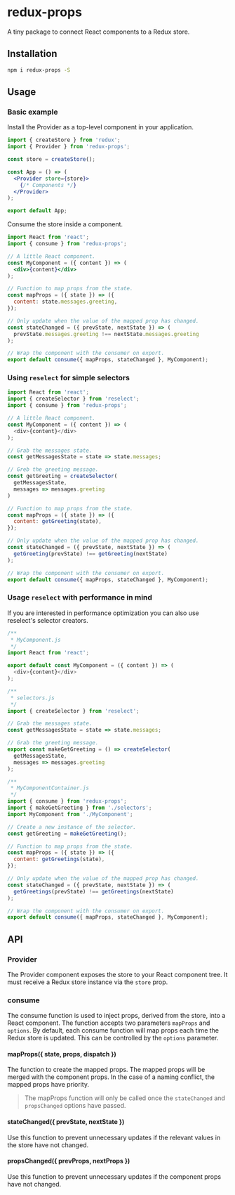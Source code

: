 # redux-props

A tiny package to connect React components to a Redux store.

## Installation

```sh
npm i redux-props -S
```

## Usage

### Basic example

Install the Provider as a top-level component in your application.

```jsx
import { createStore } from 'redux';
import { Provider } from 'redux-props';

const store = createStore();

const App = () => (
  <Provider store={store}>
    {/* Components */}
  </Provider>
);

export default App;
```

Consume the store inside a component.

```jsx
import React from 'react';
import { consume } from 'redux-props';

// A little React component.
const MyComponent = ({ content }) => (
  <div>{content}</div>
);

// Function to map props from the state.
const mapProps = ({ state }) => ({
  content: state.messages.greeting,
});

// Only update when the value of the mapped prop has changed.
const stateChanged = ({ prevState, nextState }) => (
  prevState.messages.greeting !== nextState.messages.greeting
);

// Wrap the component with the consumer on export.
export default consume({ mapProps, stateChanged }, MyComponent);
```

### Using `reselect` for simple selectors

```js
import React from 'react';
import { createSelector } from 'reselect';
import { consume } from 'redux-props';

// A little React component.
const MyComponent = ({ content }) => (
  <div>{content}</div>
);

// Grab the messages state.
const getMessagesState = state => state.messages;

// Greb the greeting message.
const getGreeting = createSelector(
  getMessagesState,
  messages => messages.greeting
)

// Function to map props from the state.
const mapProps = ({ state }) => ({
  content: getGreeting(state),
});

// Only update when the value of the mapped prop has changed.
const stateChanged = ({ prevState, nextState }) => (
  getGreeting(prevState) !== getGreeting(nextState)
);

// Wrap the component with the consumer on export.
export default consume({ mapProps, stateChanged }, MyComponent);
```

### Usage `reselect` with performance in mind

If you are interested in performance optimization you can also use
reselect's selector creators.

```js
/**
 * MyComponent.js
 */
import React from 'react';

export default const MyComponent = ({ content }) => (
  <div>{content}</div>
);

/**
 * selectors.js
 */
import { createSelector } from 'reselect';

// Grab the messages state.
const getMessagesState = state => state.messages;

// Grab the greeting message.
export const makeGetGreeting = () => createSelector(
  getMessagesState,
  messages => messages.greeting
);

/**
 * MyComponentContainer.js
 */
import { consume } from 'redux-props';
import { makeGetGreeting } from './selectors';
import MyComponent from './MyComponent';

// Create a new instance of the selector.
const getGreeting = makeGetGreeting();

// Function to map props from the state.
const mapProps = ({ state }) => ({
  content: getGreetings(state),
});

// Only update when the value of the mapped prop has changed.
const stateChanged = ({ prevState, nextState }) => (
  getGreetings(prevState) !== getGreetings(nextState)
);

// Wrap the component with the consumer on export.
export default consume({ mapProps, stateChanged }, MyComponent);
```

## API

### Provider

The Provider component exposes the store to your React component tree. It must receive a Redux store instance via the `store` prop.

### consume

The consume function is used to inject props, derived from the store, into a React component. The function accepts two parameters `mapProps` and `options`. By default, each consume function will map props each time the Redux store is updated. This can be controlled by the `options` parameter.

#### mapProps({ state, props, dispatch })

The function to create the mapped props. The mapped props will be merged with the component props. In the case of a naming conflict, the mapped props have priority.

> The mapProps function will only be called once the `stateChanged` and `propsChanged` options have passed.

#### stateChanged({ prevState, nextState })

Use this function to prevent unnecessary updates if the relevant values in the store have not changed.

#### propsChanged({ prevProps, nextProps })

Use this function to prevent unnecessary updates if the component props have not changed.
